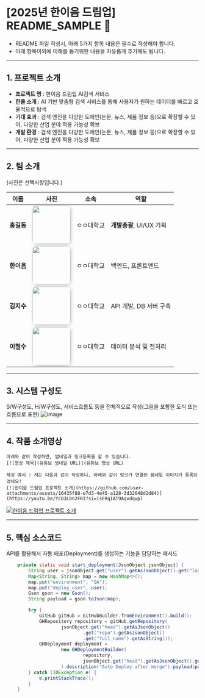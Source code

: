 # [2025년 한이음 드림업] README_SAMPLE 📝

- README 파일 작성시, 아래 5가지 항목 내용은 필수로 작성해야 합니다.
- 아래 항목이외에 이해를 돕기위한 내용을 자유롭게 추가해도 됩니다.
---

## **1. 프로젝트 소개**
- **프로젝트 명** : 한이음 드림업 AI검색 서비스
- **한줄 소개** : AI 기반 맞춤형 검색 서비스를 통해 사용자가 원하는 데이터를 빠르고 효율적으로 탐색
- **기대 효과** : 검색 엔진을 다양한 도메인(논문, 뉴스, 제품 정보 등)으로 확장할 수 있어, 다양한 산업 분야 적용 가능성 확보
- **개발 환경** : 검색 엔진을 다양한 도메인(논문, 뉴스, 제품 정보 등)으로 확장할 수 있어, 다양한 산업 분야 적용 가능성 확보

---

## **2. 팀 소개**
(사진은 선택사항입니다.)

| 이름      | 사진                                                                                                                                                                                       | 소속    | 역할                 |
| ------- | ---------------------------------------------------------------------------------------------------------------------------------------------------------------------------------------- | ----- | ------------------ |
| **홍길동** | <img src="https://github.com/user-attachments/assets/334045b4-4c1d-41e0-9953-c078488ea76f" width="100" height="100" style="border-radius:10px; box-shadow:2px 2px 8px rgba(0,0,0,0.2);"> | ㅇㅇ대학교 | **개발총괄**, UI/UX 기획 |
| **한이음** | <img src="https://github.com/user-attachments/assets/044c022d-aefb-415e-bdc6-af4d6b0938af" width="100" height="100" style="border-radius:10px; box-shadow:2px 2px 8px rgba(0,0,0,0.2);"> | ㅇㅇ대학교 | 백엔드, 프론트엔드         |
| **김지수** | <img src="https://github.com/user-attachments/assets/69f6a559-ce87-478c-975c-dfb377996e58" width="100" height="100" style="border-radius:10px; box-shadow:2px 2px 8px rgba(0,0,0,0.2);"> | ㅇㅇ대학교 | API 개발, DB 서버 구축   |
| **이철수** | <img src="https://github.com/user-attachments/assets/334045b4-4c1d-41e0-9953-c078488ea76f" width="100" height="100" style="border-radius:10px; box-shadow:2px 2px 8px rgba(0,0,0,0.2);"> | ㅇㅇ대학교 | 데이터 분석 및 전처리       |


---
## **3. 시스템 구성도**
S/W구성도, H/W구성도, 서비스흐름도 등을 전체적으로 작성(그림을 포함한 도식 또는 흐름으로 표현)
<img alt="image" src="https://github.com/user-attachments/assets/28fc8453-d1a0-4184-8fd0-130d93d18545" />

---
## **4. 작품 소개영상**
```
아래와 같이 작성하면, 썸네일과 링크등록을 할 수 있습니다.
[![영상 제목](유튜브 썸네일 URL)](유튜브 영상 URL)

작성 예시 : 저는 다음과 같이 작성하니, 아래와 같이 링크가 연결된 썸네일 이미지가 등록되었네요! 
[![한이음 드림업 프로젝트 소개](https://github.com/user-attachments/assets/16435f88-e7d3-4e45-a128-3d32648d2d84)](https://youtu.be/YcD3Lbn2FRI?si=isERqIAT9Aqvdqwp)
```
[![한이음 드림업 프로젝트 소개](https://github.com/user-attachments/assets/16435f88-e7d3-4e45-a128-3d32648d2d84)](https://youtu.be/YcD3Lbn2FRI?si=isERqIAT9Aqvdqwp)


---

## **5. 핵심 소스코드**
API를 활용해서 자동 배포(Deployment)를 생성하는 기능을 담당하는 메서드
```java
    private static void start_deployment(JsonObject jsonObject) {
        String user = jsonObject.get("user").getAsJsonObject().get("login").getAsString();
        Map<String, String> map = new HashMap<>();
        map.put("environment", "QA");
        map.put("deploy_user", user);
        Gson gson = new Gson();
        String payload = gson.toJson(map);

        try {
            GitHub gitHub = GitHubBuilder.fromEnvironment().build();
            GHRepository repository = gitHub.getRepository(
                    jsonObject.get("head").getAsJsonObject()
                            .get("repo").getAsJsonObject()
                            .get("full_name").getAsString());
            GHDeployment deployment =
                    new GHDeploymentBuilder(
                            repository,
                            jsonObject.get("head").getAsJsonObject().get("sha").getAsString()
                    ).description("Auto Deploy after merge").payload(payload).autoMerge(false).create();
        } catch (IOException e) {
            e.printStackTrace();
        }
    }
```
